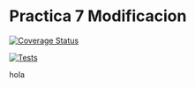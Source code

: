# Practica 7 Modificacion

[![Coverage Status](https://coveralls.io/repos/github/alu0101203980/practica7mod/badge.svg?branch=master)](https://coveralls.io/github/alu0101203980/practica7mod?branch=master)

[![Tests](https://github.com/alu0101203980/practica7mod/actions/workflows/node.js.yml/badge.svg?branch=master)](https://github.com/alu0101203980/practica7mod/actions/workflows/node.js.yml)

hola
